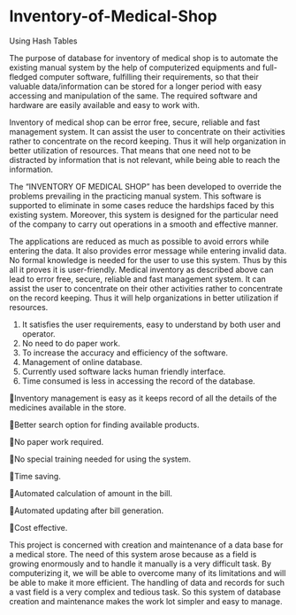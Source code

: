 # Inventory-of-Medical-Shop

Using Hash Tables 

The purpose of database for inventory of medical shop is to automate the existing manual system by the help of computerized equipments and full-fledged computer software, fulfilling their requirements, so that their valuable data/information can be stored for a longer period with easy accessing and manipulation of the same. The required software and hardware are easily available and easy to work with.

Inventory of medical shop can be error free, secure, reliable and fast management system. It can assist the user to concentrate on their activities rather to concentrate on the record keeping. Thus it will help organization in better utilization of resources. That means that one need not to be distracted by information that is not relevant, while being able to reach the information.

The “INVENTORY OF MEDICAL SHOP” has been developed to override the problems prevailing in the practicing manual system. This software is supported to eliminate in some cases reduce the hardships faced by this existing system. Moreover, this system is designed for the particular need of the company to carry out operations in a smooth and effective manner. 

The applications are reduced as much as possible to avoid errors while entering the data. It also provides error message while entering invalid data. No formal knowledge is needed for the user to use this system. Thus by this all it proves it is user-friendly. Medical inventory as described above can lead to error free, secure, reliable and fast management system. It can assist the user to concentrate on their other activities rather to concentrate on the record keeping. Thus it will help organizations in better utilization if resources. 

1) It satisfies the user requirements, easy to understand by both user and operator.
2) No need to do paper work.
3) To increase the accuracy and efficiency of the software.
4) Management of online database.
5) Currently used software lacks human friendly interface.
6) Time consumed is less in accessing the record of  the database.

Inventory management is easy as it keeps record of all the details of the medicines available in the store.

Better search option for finding available products.

No paper work required.

No special training needed for using the system.

Time saving.

Automated calculation of amount in the bill.

Automated updating after bill generation.

Cost effective.

This project is concerned with creation and maintenance of a data base for a medical store. The need of this system arose because as a field is growing enormously and to handle it manually is a very difficult task. By computerizing it, we will be able to overcome many of its limitations and will be able to make it more efficient. The handling of data and records for such a vast field is a very complex and tedious task. So this system of database creation and maintenance makes the work lot simpler and easy to manage.  
